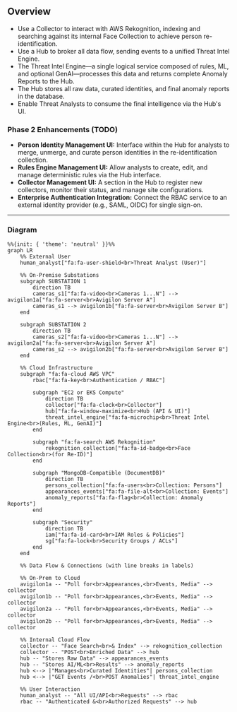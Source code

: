 ## Overview
- Use a Collector to interact with AWS Rekognition, indexing and searching against its internal Face Collection to achieve person re-identification.
- Use a Hub to broker all data flow, sending events to a unified Threat Intel Engine.
- The Threat Intel Engine—a single logical service composed of rules, ML, and optional GenAI—processes this data and returns complete Anomaly Reports to the Hub.
- The Hub stores all raw data, curated identities, and final anomaly reports in the database.
- Enable Threat Analysts to consume the final intelligence via the Hub's UI.

### Phase 2 Enhancements (TODO)

- **Person Identity Management UI:** Interface within the Hub for analysts to merge, unmerge, and curate person identities in the re-identification collection.
- **Rules Engine Management UI:** Allow analysts to create, edit, and manage deterministic rules via the Hub interface.
- **Collector Management UI:** A section in the Hub to register new collectors, monitor their status, and manage site configurations.
- **Enterprise Authentication Integration:** Connect the RBAC service to an external identity provider (e.g., SAML, OIDC) for single sign-on.

---

### Diagram

```mermaid
%%{init: { 'theme': 'neutral' }}%%
graph LR
    %% External User
    human_analyst["fa:fa-user-shield<br>Threat Analyst (User)"]

    %% On-Premise Substations
    subgraph SUBSTATION 1
        direction TB
        cameras_s1["fa:fa-video<br>Cameras 1...N"] --> avigilon1a["fa:fa-server<br>Avigilon Server A"]
        cameras_s1 --> avigilon1b["fa:fa-server<br>Avigilon Server B"]
    end

    subgraph SUBSTATION 2
        direction TB
        cameras_s2["fa:fa-video<br>Cameras 1...N"] --> avigilon2a["fa:fa-server<br>Avigilon Server A"]
        cameras_s2 --> avigilon2b["fa:fa-server<br>Avigilon Server B"]
    end

    %% Cloud Infrastructure
    subgraph "fa:fa-cloud AWS VPC"
        rbac["fa:fa-key<br>Authentication / RBAC"]
        
        subgraph "EC2 or EKS Compute"
            direction TB
            collector["fa:fa-clock<br>Collector"]
            hub["fa:fa-window-maximize<br>Hub (API & UI)"]
            threat_intel_engine["fa:fa-microchip<br>Threat Intel Engine<br>(Rules, ML, GenAI)"]
        end

        subgraph "fa:fa-search AWS Rekognition"
            rekognition_collection["fa:fa-id-badge<br>Face Collection<br>(for Re-ID)"]
        end

        subgraph "MongoDB-Compatible (DocumentDB)"
            direction TB
            persons_collection["fa:fa-users<br>Collection: Persons"]
            appearances_events["fa:fa-file-alt<br>Collection: Events"]
            anomaly_reports["fa:fa-flag<br>Collection: Anomaly Reports"]
        end
        
        subgraph "Security"
            direction TB
            iam["fa:fa-id-card<br>IAM Roles & Policies"]
            sg["fa:fa-lock<br>Security Groups / ACLs"]
        end
    end

    %% Data Flow & Connections (with line breaks in labels)

    %% On-Prem to Cloud
    avigilon1a -- "Poll for<br>Appearances,<br>Events, Media" --> collector
    avigilon1b -- "Poll for<br>Appearances,<br>Events, Media" --> collector
    avigilon2a -- "Poll for<br>Appearances,<br>Events, Media" --> collector
    avigilon2b -- "Poll for<br>Appearances,<br>Events, Media" --> collector

    %% Internal Cloud Flow
    collector -- "Face Search<br>& Index" --> rekognition_collection
    collector -- "POST<br>Enriched Data" --> hub
    hub -- "Stores Raw Data" --> appearances_events
    hub -- "Stores AI/ML<br>Results" --> anomaly_reports
    hub <--> |"Manages<br>Curated Identities"| persons_collection
    hub <--> |"GET Events /<br>POST Anomalies"| threat_intel_engine

    %% User Interaction
    human_analyst -- "All UI/API<br>Requests" --> rbac
    rbac -- "Authenticated &<br>Authorized Requests" --> hub
